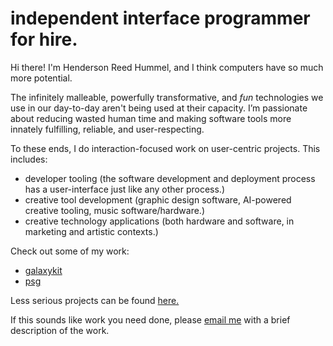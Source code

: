 # independent interface programmer for hire.

Hi there! I'm Henderson Reed Hummel, and I think computers have so much more potential.

The infinitely malleable, powerfully transformative, and *fun* technologies we use in our day-to-day aren't being used at their capacity. I’m passionate about reducing wasted human time and making software tools more innately fulfilling, reliable, and user-respecting.

To these ends, I do interaction-focused work on user-centric projects. This includes:

- developer tooling (the software development and deployment process has a user-interface just like any other process.)
- creative tool development (graphic design software, AI-powered creative tooling, music software/hardware.)
- creative technology applications (both hardware and software, in marketing and artistic contexts.)

Check out some of my work:

- [galaxykit](galaxykit.html)
- [psg](psg.html)

Less serious projects can be found [here.](/pages/projects/index.html)

If this sounds like work you need done, please [email me](mailto:reed.hummel@gmail.com) with a brief description of the work.
